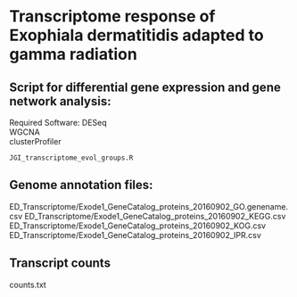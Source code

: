 # Transcriptome response of Exophiala dermatitidis adapted to gamma radiation
## Script for differential gene expression and gene network analysis:
Required Software:
DESeq <br>
WGCNA <br>
clusterProfiler <br>
```
JGI_transcriptome_evol_groups.R
```
## Genome annotation files:
ED_Transcriptome/Exode1_GeneCatalog_proteins_20160902_GO.genename.csv
ED_Transcriptome/Exode1_GeneCatalog_proteins_20160902_KEGG.csv
ED_Transcriptome/Exode1_GeneCatalog_proteins_20160902_KOG.csv
ED_Transcriptome/Exode1_GeneCatalog_proteins_20160902_IPR.csv

## Transcript counts
counts.txt
